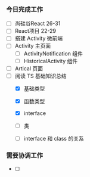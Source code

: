 ### 今日完成工作

- [ ] 尚硅谷React 26-31
- [ ] React项目 22-29
- [ ] 搭建 Activity 微前端
- [ ] Activity 主页面
  - [ ] ActivityNotification 组件
  - [ ] HistoricalActivity 组件
- [ ] Artical 页面
- [ ] 阅读 TS 基础知识总结
  - [x] 基础类型
  - [x] 函数类型
  - [x] interface
  - [ ] 类
  - [ ] interface 和 class 的关系


###  需要协调工作

- [ ] 